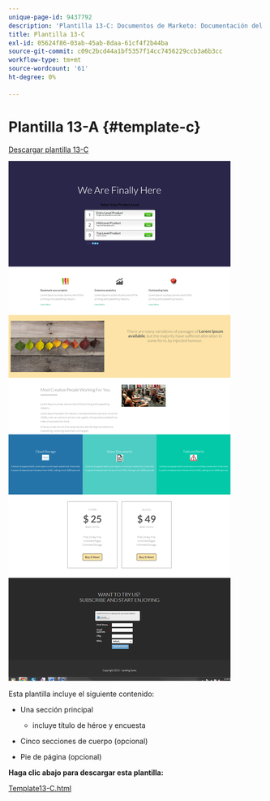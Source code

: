 ```yaml
---
unique-page-id: 9437792
description: 'Plantilla 13-C: Documentos de Marketo: Documentación del producto'
title: Plantilla 13-C
exl-id: 05624f86-03ab-45ab-8daa-61cf4f2b44ba
source-git-commit: c09c2bcd44a1bf5357f14cc7456229ccb3a6b3cc
workflow-type: tm+mt
source-wordcount: '61'
ht-degree: 0%

---
```


# Plantilla 13-A {#template-c}

[Descargar plantilla 13-C](https://docs.marketo.com/download/attachments/9437792/template-13c.html?version=1&amp;modificationdate=1438980021000&amp;api=v2)

![](assets/image2015-8-11-11-3a45-3a44.png)

Esta plantilla incluye el siguiente contenido:

* Una sección principal

   * incluye título de héroe y encuesta

* Cinco secciones de cuerpo (opcional)
* Pie de página (opcional)

**Haga clic abajo para descargar esta plantilla:**

[Template13-C.html](https://docs.marketo.com/download/attachments/9437792/template-13c.html?version=1&amp;modificationdate=1438980021000&amp;api=v2)
